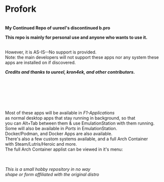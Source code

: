# Profork
<br>
<b>My Continued Repo of uureel's discontinued b.pro</b><br>

<b>This repo is mainly for personal use and anyone who wants to use it.</b><br>

<br>However, it is AS-IS--No support is  provided. <br>
Note: the main developers  will not support these apps nor any system these apps are installed on if discovered.


<b><i>Credits and thanks to uureel, kron4ek, and other contributors.</i></b><br>

<br>
<br>
<br>
<br>
<br>
<br>
</b>Most of these apps will be available in <i>F1-Applications</i> <br>
as normal desktop apps that stay running in background, so that <br>
you can Alt+Tab between them & use EmulationStation with them running. <br>
Some will also be available in <i>Ports</i> in EmulationStation. <br>
Docker/Podman, and Docker Apps are also available.<br>
There's also a few custom systems available, and a full Arch Container <br>
with Steam/Lutris/Heroic and more. <br>
The full Arch Container applist can be viewed in it's menu:<br>
<br>
<br>


<i>This is a small hobby repository in no way <br>
shape or form affiliated with the original distro</i><br>
<br><br><br><br>



